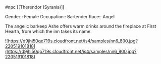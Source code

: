  #npc [[Therendor (Syrania)]]

Gender:: Female
Occupation:: Bartender
Race:: Angel

The angelic barkeep Ashe offers warm drinks around the fireplace at First Hearth, from which the inn takes its name.

![https://d9jhi50qo719s.cloudfront.net/is4/samples/nn6_800.jpg?220519101818](https://d9jhi50qo719s.cloudfront.net/is4/samples/nn6_800.jpg?220519101818)
